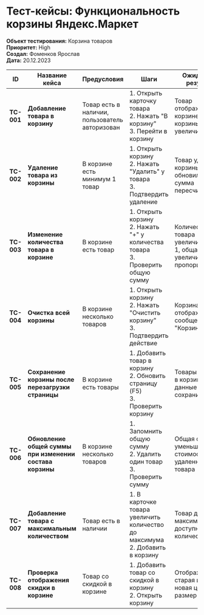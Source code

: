 # Тест-кейсы: Функциональность корзины Яндекс.Маркет

**Объект тестирования:** Корзина товаров  
**Приоритет:** High  
**Создал:** Фоменков Ярослав  
**Дата:** 20.12.2023

| ID | Название кейса | Предусловия | Шаги | Ожидаемый результат | Статус | Примечания |
|----|----------------|-------------|------|-------------------|--------|------------|
| **TC-001** | **Добавление товара в корзину** | Товар есть в наличии, пользователь авторизован | 1. Открыть карточку товара<br>2. Нажать "В корзину"<br>3. Перейти в корзину | Товар отображается в корзине, счетчик корзины увеличился на 1 | ✅ Pass | |
| **TC-002** | **Удаление товара из корзины** | В корзине есть минимум 1 товар | 1. Открыть корзину<br>2. Нажать "Удалить" у товара<br>3. Подтвердить удаление | Товар удален из корзины, счетчик обновился, сумма пересчитана | ✅ Pass | |
| **TC-003** | **Изменение количества товара в корзине** | В корзине есть товар | 1. Открыть корзину<br>2. Нажать "+" у количества товара<br>3. Проверить общую сумму | Количество товара увеличилось на 1, общая сумма увеличилась пропорционально | ✅ Pass | |
| **TC-004** | **Очистка всей корзины** | В корзине несколько товаров | 1. Открыть корзину<br>2. Нажать "Очистить корзину"<br>3. Подтвердить действие | Корзина пуста, отображается сообщение "Корзина пуста" | ✅ Pass | |
| **TC-005** | **Сохранение корзины после перезагрузки страницы** | В корзине есть товары | 1. Добавить товар в корзину<br>2. Обновить страницу (F5)<br>3. Проверить корзину | Товары остались в корзине, данные сохранились | ✅ Pass | |
| **TC-006** | **Обновление общей суммы при изменении состава корзины** | В корзине несколько товаров | 1. Запомнить общую сумму<br>2. Удалить один товар<br>3. Проверить сумму | Общая сумма уменьшилась на стоимость удаленного товара | ✅ Pass | |
| **TC-007** | **Добавление товара с максимальным количеством** | Товар есть в наличии | 1. В карточке товара увеличить количество до максимума<br>2. Добавить в корзину | Товар добавлен с максимальным доступным количеством | ✅ Pass | Макс. количество: 10 шт. |
| **TC-008** | **Проверка отображения скидки в корзине** | Товар со скидкой в корзине | 1. Добавить товар со скидкой в корзину<br>2. Открыть корзину | Отображается старая цена, новая цена и размер скидки | ✅ Pass | |

